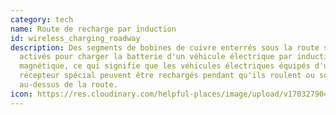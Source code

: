 ```yaml
---
category: tech
name: Route de recharge par induction
id: wireless_charging_roadway
description: Des segments de bobines de cuivre enterrés sous la route sont
  activés pour charger la batterie d'un véhicule électrique par induction
  magnétique, ce qui signifie que les véhicules électriques équipés d'un
  récepteur spécial peuvent être rechargés pendant qu'ils roulent ou sont garés
  au-dessus de la route.
icon: https://res.cloudinary.com/helpful-places/image/upload/v1703279044/wireless_charging_roadway_1_jhfrly.svg
---
```

